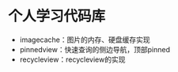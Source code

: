 # 个人学习代码库

* imagecache：图片的内存、硬盘缓存实现  
* pinnedview：快速查询的侧边导航，顶部pinned  
* recycleview：recycleview的实现  
